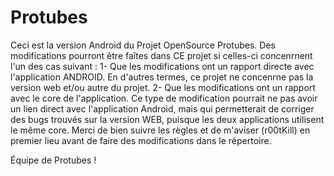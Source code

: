 Protubes
========

Ceci est la version Android du Projet OpenSource Protubes. 
Des modifications pourront être faîtes dans CE projet si celles-ci concenrnent l'un des cas suivant : 
1- Que les modifications ont un rapport directe avec l'application ANDROID. En d'autres termes, ce projet ne concenrne
pas la version web et/ou autre du projet. 
2- Que les modifications ont un rapport avec le core de l'application. Ce type de modification pourrait ne pas avoir 
un lien direct avec l'application Android, mais qui permetterait de corriger des bugs trouvés sur la version WEB, puisque 
les deux applications utilisent le même core. 
Merci de bien suivre les règles et de m'aviser (r00tKill) en premier lieu avant de faire des modifications dans le répertoire. 

Équipe de Protubes ! 
